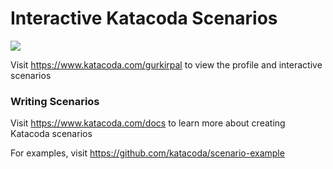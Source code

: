 # Interactive Katacoda Scenarios

[![](http://shields.katacoda.com/katacoda/gurkirpal/count.svg)](https://www.katacoda.com/gurkirpal "Get your profile on Katacoda.com")

Visit https://www.katacoda.com/gurkirpal to view the profile and interactive scenarios

### Writing Scenarios
Visit https://www.katacoda.com/docs to learn more about creating Katacoda scenarios

For examples, visit https://github.com/katacoda/scenario-example
